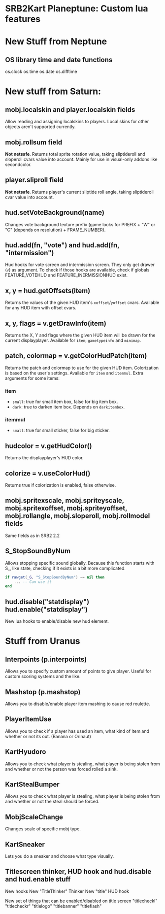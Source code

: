# SRB2Kart Planeptune: Custom lua features


# New Stuff from Neptune

## OS library time and date functions

os.clock
os.time
os.date
os.difftime

# New stuff from Saturn:

## mobj.localskin and player.localskin fields

Allow reading and assigning localskins to players. Local skins for other objects aren't supported currently.

## mobj.rollsum field

**Not netsafe**. Returns total sprite rotation value, taking sliptideroll and sloperoll cvars value into account.
Mainly for use in visual-only addons like secondcolor.

## player.sliproll field

**Not netsafe**. Returns player's current sliptide roll angle, taking sliptideroll cvar value into account.

## hud.setVoteBackground(name)

Changes vote background texture prefix (game looks for PREFIX + "W" or "C" (depends on resolution) + FRAME\_NUMBER).

## hud.add(fn, "vote") and hud.add(fn, "intermission")

Hud hooks for vote screen and intermission screen. They only get drawer (`v`) as argument.
To check if those hooks are available, check if globals FEATURE\_VOTEHUD and FEATURE\_INERMISSIONHUD
exist.

## x, y = hud.getOffsets(item)

Returns the values of the given HUD item's `xoffset`/`yoffset` cvars.
Available for any HUD item with offset cvars.

## x, y, flags = v.getDrawInfo(item)

Returns the X, Y and flags where the given HUD item will be drawn for the current displayplayer.
Available for `item`, `gametypeinfo` and `minimap`.

## patch, colormap = v.getColorHudPatch(item)

Returns the patch and colormap to use for the given HUD item. Colorization is based on the user's settings.
Available for `item` and `itemmul`.
Extra arguments for some items:
### item
* `small`: true for small item box, false for big item box.
* `dark`: true to darken item box. Depends on `darkitembox`.
### itemmul
* `small`: true for small sticker, false for big sticker.

## hudcolor = v.getHudColor()

Returns the displayplayer's HUD color.

## colorize = v.useColorHud()

Returns true if colorization is enabled, false otherwise.


## mobj.spritexscale, mobj.spriteyscale, mobj.spritexoffset, mobj.spriteyoffset, mobj.rollangle, mobj.sloperoll, mobj.rollmodel fields

Same fields as in SRB2 2.2

## S\_StopSoundByNum

Allows stopping specific sound globally. Because this function starts with S\_, like state, checking
if it exists is a bit more complicated:

```lua
if rawget(_G, "S_StopSoundByNum") ~= nil then
    ... -- Can use it
end
```

## hud.disable("statdisplay") hud.enable("statdisplay")

New lua hooks to enable/disable new hud element.

# Stuff from Uranus

## Interpoints (p.interpoints)

Allows you to specify custom amount of points to give player. Useful for custom scoring systems and the like.

## Mashstop (p.mashstop)

Allows you to disable/enable player item mashing to cause red roulette.

## PlayerItemUse

Allows you to check if a player has used an item, what kind of item and whether or not its out. (Banana or Orinaut)

## KartHyudoro
Allows you to check what player is stealing, what player is being stolen from and whether or not the person was forced rolled a sink.

## KartStealBumper
Allows you to check what player is stealing, what player is being stolen from and whether or not the steal should be forced.

## MobjScaleChange

Changes scale of specific mobj type.

## KartSneaker

Lets you do a sneaker and choose what type visually.

## Titlescreen thinker, HUD hook and hud.disable and hud.enable stuff

New hooks
New "TitleThinker" Thinker
New "title" HUD hook

New set of things that can be enabled/disabled on title screen
"titlecheckl"
"titlecheckr"
"titlelogo"
"titlebanner"
"titleflash"